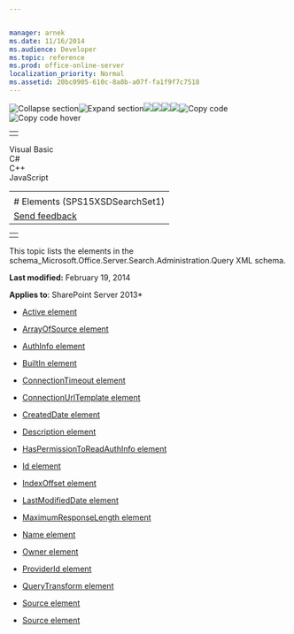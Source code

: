 ```yaml
---


manager: arnek
ms.date: 11/16/2014
ms.audience: Developer
ms.topic: reference
ms.prod: office-online-server
localization_priority: Normal
ms.assetid: 20bc0905-610c-8a8b-a07f-fa1f9f7c7518
---
```


![Collapse
section](../icons/collapse_all.gif "Collapse section")![Expand
section](../icons/expand_all.gif "Expand section")![](../icons/collapse_all.gif)![](../icons/expand_all.gif)![](../icons/dropdown.gif)![](../icons/dropdownHover.gif)![Copy
code](../icons/copycode.gif "Copy code")![Copy code
hover](../icons/copycodeHighlight.gif "Copy code hover")
<table>
<tbody>
<tr class="odd">
<td align="left"></td>
</tr>
</tbody>
</table>

Visual Basic  
C\#  
C++  
JavaScript  

<table>
<tbody>
<tr class="odd">
<td align="left"><span id="runningHeaderText"></span></td>
</tr>
<tr class="even">
<td align="left"># Elements (SPS15XSDSearchSet1)</td>
</tr>
<tr class="odd">
<td align="left"><span id="headfeedbackarea" class="feedbackhead"><a href="javascript:SubmitFeedback(&#39;docthis@Microsoft.com&#39;,&#39;&#39;,&#39;&#39;,&#39;&#39;,&#39;1.0.18082.1225&#39;,&#39;%0\dThank%20you%20for%20your%20feedback.%20The%20developer%20writing%20teams%20use%20your%20feedback%20to%20improve%20documentation.%20While%20we%20are%20reviewing%20your%20feedback,%20we%20may%20send%20you%20e-mail%20to%20ask%20for%20clarification%20or%20feedback%20on%20a%20solution.%20We%20do%20not%20use%20your%20e-mail%20address%20for%20any%20other%20purpose%20and%20we%20delete%20it%20after%20we%20finish%20our%20review.%0\AFor%20further%20information%20about%20the%20privacy%20policies%20of%20Microsoft,%20please%20see%20http://privacy.microsoft.com/en-us/default.aspx.%0\A%0\d&#39;,&#39;Customer%20feedback&#39;);">Send feedback</a></span></td>
</tr>
</tbody>
</table>

<table>
<colgroup>
<col width="100%" />
</colgroup>
<tbody>
<tr class="odd">
<td align="left"></td>
</tr>
</tbody>
</table>

This topic lists the elements in the <span
class="keyword">schema\_Microsoft.Office.Server.Search.Administration.Query</span>
XML schema.

**Last modified:** February 19, 2014

**Applies to**: SharePoint Server 2013*

-   [Active element](active-element-source-complextypesps15xsdsearchset1.htm)

-   [ArrayOfSource element](arrayofsource-element-sps15xsdsearchset1.htm)

-   [AuthInfo element](authinfo-element-source-complextypesps15xsdsearchset1.htm)

-   [BuiltIn element](builtin-element-source-complextypesps15xsdsearchset1.htm)

-   [ConnectionTimeout
    element](connectiontimeout-element-source-complextypesps15xsdsearchset1.htm)

-   [ConnectionUrlTemplate
    element](connectionurltemplate-element-source-complextypesps15xsdsearchset1.htm)

-   [CreatedDate element](createddate-element-source-complextypesps15xsdsearchset1.htm)

-   [Description element](description-element-source-complextypesps15xsdsearchset1.htm)

-   [HasPermissionToReadAuthInfo
    element](haspermissiontoreadauthinfo-element-source-complextypesps15xsdsearchset1.htm)

-   [Id element](id-element-source-complextypesps15xsdsearchset1.htm)

-   [IndexOffset element](indexoffset-element-source-complextypesps15xsdsearchset1.htm)

-   [LastModifiedDate element](lastmodifieddate-element-source-complextypesps15xsdsearchset1.htm)

-   [MaximumResponseLength
    element](maximumresponselength-element-source-complextypesps15xsdsearchset1.htm)

-   [Name element](name-element-source-complextypesps15xsdsearchset1.htm)

-   [Owner element](owner-element-source-complextypesps15xsdsearchset1.htm)

-   [ProviderId element](providerid-element-source-complextypesps15xsdsearchset1.htm)

-   [QueryTransform element](querytransform-element-source-complextypesps15xsdsearchset1.htm)

-   [Source element](source-element-sps15xsdsearchset1.htm)

-   [Source element](source-element-arrayofsource-complextypesps15xsdsearchset1.htm)








